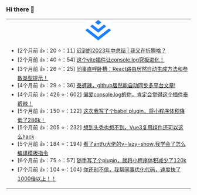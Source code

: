 ### Hi there 👋

<!--
**zikkeung/zikkeung** is a ✨ _special_ ✨ repository because its `README.md` (this file) appears on your GitHub profile.

Here are some ideas to get you started:

- 🔭 I’m currently working on ...
- 🌱 I’m currently learning ...
- 👯 I’m looking to collaborate on ...
- 🤔 I’m looking for help with ...
- 💬 Ask me about ...
- 📫 How to reach me: ...
- 😄 Pronouns: ...
- ⚡ Fun fact: ...
-->

<!-- multi-platform-posts start -->
  <table align="center">
      <tr>
        <td align="center" width="800px" valign="top">
          <div align="center"><img src='https://raw.githubusercontent.com/baozouai/multi-platform-posts-action/main/assets/juejin.svg' alt='juejin'/></div>
<ul>
<li align='left'>[2个月前 👍：20  ⭐：11]
      <a href="https://juejin.cn/post/7256346521644482615" target="_blank">迟到的2023年中总结 | 我又在折腾啥？</a>
      </li>
<li align='left'>[2个月前 👍：40  ⭐：54]
      <a href="https://juejin.cn/post/7251170829969981500" target="_blank">这个vite插件让console.log究极进化！</a>
      </li>
<li align='left'>[3个月前 👍：26  ⭐：25]
      <a href="https://juejin.cn/post/7246010218412376120" target="_blank">同事直呼卧槽：React路由居然自动生成方法和参数类型提示！</a>
      </li>
<li align='left'>[4个月前 👍：29  ⭐：36]
      <a href="https://juejin.cn/post/7233053557834285117" target="_blank">泰裤辣，github居然能自动同步多平台文章!</a>
      </li>
<li align='left'>[4个月前 👍：426  ⭐：602]
      <a href="https://juejin.cn/post/7231577806189133884" target="_blank">偏爱console.log的你，肯定会觉得这个插件泰裤辣！</a>
      </li>
<li align='left'>[5个月前 👍：150  ⭐：122]
      <a href="https://juejin.cn/post/7223779544368545853" target="_blank">这次我写了个babel plugin，将小程序体积降低了286k！</a>
      </li>
<li align='left'>[5个月前 👍：205  ⭐：232]
      <a href="https://juejin.cn/post/7222676935146307644" target="_blank">想到头秃也想不到，Vue3复用组件还可以这么hack</a>
      </li>
<li align='left'>[5个月前 👍：184  ⭐：194]
      <a href="https://juejin.cn/post/7217836890119995450" target="_blank">看了antfu大佬的v-lazy-show,我学会了怎么编译模板指令</a>
      </li>
<li align='left'>[6个月前 👍：75  ⭐：57]
      <a href="https://juejin.cn/post/7207079381670740025" target="_blank">随手写了个plugin，就将小程序体积减少了120k</a>
      </li>
<li align='left'>[7个月前 👍：104  ⭐：104]
      <a href="https://juejin.cn/post/7204100122887536700" target="_blank">你还别不信，我帮同事优化代码，速度快了1000倍以上！！</a>
      </li>
</ul>
        </td>
      </tr>
    </table>
    <!-- multi-platform-posts end -->
